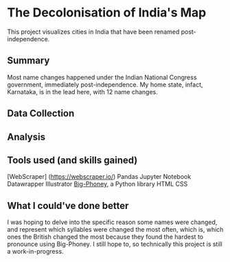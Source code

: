 # The Decolonisation of India's Map
This project visualizes cities in India that have been renamed post-independence. 

## Summary 
Most name changes happened under the Indian National Congress government, immediately post-independence. My home state, infact, Karnataka, is in the lead here, with 12 name changes. 

## Data Collection

## Analysis

## Tools used (and skills gained)
[WebScraper] (https://webscraper.io/)
Pandas
Jupyter Notebook
Datawrapper
Illustrator
[Big-Phoney](https://github.com/repp/big-phoney), a Python library
HTML
CSS 

## What I could've done better
I was hoping to delve into the specific reason some names were changed, and represent which syllables were changed the most often, which is, which ones the British changed the most because they found the hardest to pronounce using Big-Phoney. I still hope to, so technically this project is still a work-in-progress. 
